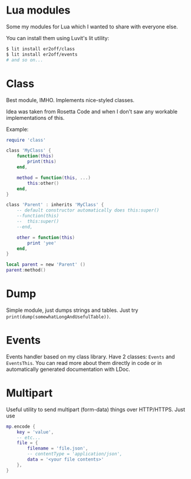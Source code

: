 # Lua modules

Some my modules for Lua which I wanted to share with everyone else.

You can install them using Luvit's lit utility:
```sh
$ lit install er2off/class
$ lit install er2off/events
# and so on...
```

# Class

Best module, IMHO. Implements nice-styled classes.

Idea was taken from Rosetta Code and when I don't saw any workable implementations of this.

Example:

```lua
require 'class'

class 'MyClass' {
	function(this)
		print(this)
	end,

	method = function(this, ...)
		this:other()
	end,
}

class 'Parent' : inherits 'MyClass' {
	-- default constructor automatically does this:super()
	--function(this)
	--  this:super()
	--end,

	other = function(this)
		print 'yee'
	end,
}

local parent = new 'Parent' ()
parent:method()
```

# Dump

Simple module, just dumps strings and tables.
Just try `print(dump(somewhatLongAndUsefulTable))`.

# Events

Events handler based on my class library.
Have 2 classes: `Events` and `EventsThis`.
You can read more about them directly in code or in automatically
generated documentation with LDoc.

# Multipart

Useful utility to send multipart (form-data) things over HTTP/HTTPS.
Just use
```lua
mp.encode {
	key = 'value',
	-- etc...
	file = {
		filename = 'file.json',
		-- contentType = 'application/json',
		data = '<your file contents>'
	},
}
```
